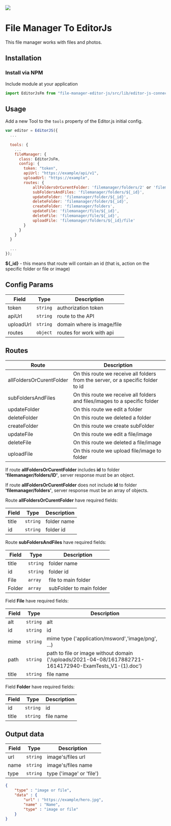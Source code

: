 ![](https://badgen.net/badge/Editor.js/v2.0/blue)


# File Manager To EditorJs

This file manager works with files and photos.

## Installation

### Install via NPM

<!-- Get the package

```shell
npm i --save-dev @editorjs/simple-image
``` -->

Include module at your application

```javascript
import EditorJsFm from "file-manager-editor-js/src/lib/editor-js-connect";
```

## Usage

Add a new Tool to the `tools` property of the Editor.js initial config.

```javascript
var editor = EditorJS({
  ...
  
  tools: {
    ...
    fileManager: {
      class: EditorJsFm,
      config: {
        token: "token",
        apiUrl: "https://example/api/v1",
        uploadUrl: "https://example",
        routes: {
            allFoldersOrCurentFolder: 'filemanager/folders/2' or 'filemanager/folders',
            subFoldersAndFiles: 'filemanager/folders/${_id}',
            updateFolder: 'filemanager/folder/${_id}',
            deleteFolder: 'filemanager/folder/${_id}',
            createFolder: 'filemanager/folders',
            updateFile: 'filemanager/file/${_id}',
            deleteFile: 'filemanager/file/${_id}',
            uploadFile: 'filemanager/folders/${_id}/file'
        }
      }
    }
  }
  
  ...
});
```
<strong>${_id}</strong> - this means that route will contain an id (that is, action on the specific folder or file or image)

## Config Params

| Field          | Type      | Description                     |
| -------------- | --------- | ------------------------------- |
| token          | `string`  | authorization token             |
| apiUrl         | `string`  | route to the API                |
| uploadUrl      | `string`  | domain where is image/file      |
| routes         | `object`  | routes for work with api        |

## Routes

| Route                     | Description                     |
| --------------------------| ------------------------------- |
| allFoldersOrCurentFolder  | On this route we receive all folders from the server, or a specific folder to id             |
| subFoldersAndFiles        | On this route we receive all folders and files/images to a specific folder               |
| updateFolder              | On this route we edit a folder      |
| deleteFolder              | On this route we deleted a folder        |
| createFolder              | On this route we create subFolder        |
| updateFile                | On this route we edit a file/image        |
| deleteFile                | On this route we deleted a file/image       |
| uploadFile                | On this route we upload file/image to folder        |

If route <strong>allFoldersOrCurentFolder</strong> includes <strong>id</strong> to folder <strong>'filemanager/folders/ID'</strong>, server response 
must be an object.

If route <strong>allFoldersOrCurentFolder</strong> does not include <strong>id</strong> to folder <strong>'filemanager/folders'</strong>, server response 
must be an array of objects.

Route <strong>allFoldersOrCurentFolder</strong> have required fields:

| Field          | Type      | Description                     |
| -------------- | --------- | ------------------------------- |
| title          | `string`  | folder name            |
| id         | `string`  | folder id               |

Route <strong>subFoldersAndFiles</strong> have required fields:

| Field          | Type      | Description                     |
| -------------- | --------- | ------------------------------- |
| title          | `string`  | folder name            |
| id         | `string`  | folder id               |
| File         | `array`  | file to main folder               |
| Folder         | `array`  | subFolder to main folder              |

Field <strong>File</strong> have required fields:

| Field          | Type      | Description                     |
| -------------- | --------- | ------------------------------- |
| alt          | `string`  | alt            |
| id         | `string`  | id               |
| mime         | `string`  | mime type ('application/msword','image/png', ...)            |
| path         | `string`  | path to file or image without domain ('/uploads/2021-04-08/1617882721-1614172940-ExamTests_V1-(1).doc')               |
| title         | `string`  | file name               |

Field <strong>Folder</strong> have required fields:

| Field          | Type      | Description                     |
| -------------- | --------- | ------------------------------- |
| id         | `string`  | id               |
| title         | `string`  | file name               |

## Output data

| Field          | Type      | Description                     |
| -------------- | --------- | ------------------------------- |
| url            | `string`  | image's/files url                     |
| name        | `string`  | image's/files name                 |
| type     | `string` | type ('image' or 'file')            |


```json
{
    "type" : "image or file",
    "data" : {
        "url" : "https://example/hero.jpg",
        "name" : "Name",
        "type" : "image or file"
    }
}
```
